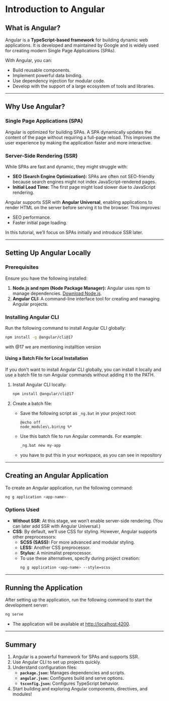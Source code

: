 # **Introduction to Angular**

## **What is Angular?**
Angular is a **TypeScript-based framework** for building dynamic web applications. It is developed and maintained by Google and is widely used for creating modern Single Page Applications (SPAs). 

With Angular, you can:
- Build reusable components.
- Implement powerful data binding.
- Use dependency injection for modular code.
- Develop with the support of a large ecosystem of tools and libraries.

---

## **Why Use Angular?**

### **Single Page Applications (SPA)**
Angular is optimized for building SPAs. A SPA dynamically updates the content of the page without requiring a full-page reload. This improves the user experience by making the application faster and more interactive.

### **Server-Side Rendering (SSR)**
While SPAs are fast and dynamic, they might struggle with:
- **SEO (Search Engine Optimization):** SPAs are often not SEO-friendly because search engines might not index JavaScript-rendered pages.
- **Initial Load Time:** The first page might load slower due to JavaScript rendering.

Angular supports SSR with **Angular Universal**, enabling applications to render HTML on the server before serving it to the browser. This improves:
- SEO performance.
- Faster initial page loading.

In this tutorial, we’ll focus on SPAs initially and introduce SSR later.

---

## **Setting Up Angular Locally**

### **Prerequisites**
Ensure you have the following installed:
1. **Node.js and npm (Node Package Manager):** Angular uses npm to manage dependencies. [Download Node.js](https://nodejs.org/).
2. **Angular CLI:** A command-line interface tool for creating and managing Angular projects.

### **Installing Angular CLI**
Run the following command to install Angular CLI globally:
```bash
npm install -g @angular/cli@17
```

with @17 we are mentioning installtion version 

#### **Using a Batch File for Local Installation**
If you don't want to install Angular CLI globally, you can install it locally and use a batch file to run Angular commands without adding it to the PATH.

1. Install Angular CLI locally:
   ```bash
   npm install @angular/cli@17
   ```

2. Create a batch file:
   - Save the following script as `_ng.bat` in your project root:
     ```batch
     @echo off
     node_modules\.bin\ng %*
     ```
   - Use this batch file to run Angular commands. For example:
     ```bash
     _ng.bat new my-app
     ```
    - you have to put this in your workspace, as you can see in repository  
---
## **Creating an Angular Application**

To create an Angular application, run the following command:
```bash
ng g application <app-name>
```

### **Options Used**
- **Without SSR**: At this stage, we won’t enable server-side rendering. (You can later add SSR with Angular Universal.)
- **CSS**: By default, we’ll use CSS for styling. However, Angular supports other preprocessors:
  - **SCSS (SASS):** For more advanced and modular styling.
  - **LESS:** Another CSS preprocessor.
  - **Stylus:** A minimalist preprocessor.
  - To use these alternatives, specify during project creation:
    ```bash
    ng g application <app-name> --style=scss
    ```

---


## **Running the Application**
After setting up the application, run the following command to start the development server:
```bash
ng serve
```

- The application will be available at [http://localhost:4200](http://localhost:4200).

---

## **Summary**
1. Angular is a powerful framework for SPAs and supports SSR.
2. Use Angular CLI to set up projects quickly.
3. Understand configuration files:
   - **`package.json`:** Manages dependencies and scripts.
   - **`angular.json`:** Configures build and serve options.
   - **`tsconfig.json`:** Configures TypeScript behavior.
4. Start building and exploring Angular components, directives, and modules!
